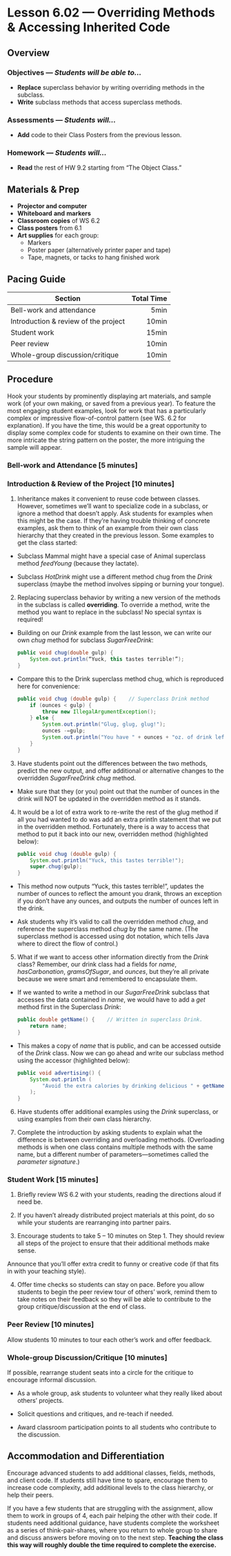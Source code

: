 Lesson 6.02 — Overriding Methods & Accessing Inherited Code
====================================================================================================

Overview
--------
### Objectives — _Students will be able to…_
- **Replace** superclass behavior by writing overriding methods in the subclass.
- **Write** subclass methods that access superclass methods.

### Assessments — _Students will…_
- **Add** code to their Class Posters from the previous lesson.

### Homework — _Students will…_
- **Read** the rest of HW 9.2 starting from “The Object Class.”


Materials & Prep
----------------
- **Projector and computer**
- **Whiteboard** **and** **markers**
- **Classroom copies** of WS 6.2
- **Class posters** from 6.1
- **Art supplies** for each group:
  - Markers
  - Poster paper (alternatively printer paper and tape)
  - Tape, magnets, or tacks to hang finished work


Pacing Guide
------------
| Section                              | Total Time |
|--------------------------------------|-----------:|
| Bell-work and attendance             |       5min |
| Introduction & review of the project |      10min |
| Student work                         |      15min |
| Peer review                          |      10min |
| Whole-group discussion/critique      |      10min |


Procedure
---------
Hook your students by prominently displaying art materials, and sample work (of your own making, or
saved from a previous year). To feature the most engaging student examples, look for work that has a
particularly complex or impressive flow-of-control pattern (see WS. 6.2 for explanation). If you
have the time, this would be a great opportunity to display some complex code for students to
examine on their own time. The more intricate the string pattern on the poster, the more intriguing
the sample will appear.

### Bell-work and Attendance \[5 minutes\]

### Introduction & Review of the Project \[10 minutes\]
1. Inheritance makes it convenient to reuse code between classes. However, sometimes we’ll want to
  specialize code in a subclass, or ignore a method that doesn’t apply. Ask students for examples
  when this might be the case. If they’re having trouble thinking of concrete examples, ask them to
  think of an example from their own class hierarchy that they created in the previous lesson. Some
  examples to get the class started:

  - Subclass Mammal might have a special case of Animal superclass method *feedYoung* (because they
    lactate).

  - Subclass *HotDrink* might use a different method chug from the *Drink* superclass (maybe the
    method involves sipping or burning your tongue).

2. Replacing superclass behavior by writing a new version of the methods in the subclass is called
  **overriding**. To override a method, write the method you want to replace in the subclass! No
  special syntax is required!

  - Building on our *Drink* example from the last lesson, we can write our own *chug* method for
    subclass *SugarFreeDrink*:
      ``` Java
      public void chug(double gulp) {
          System.out.println(“Yuck, this tastes terrible!”);
      }
      ```

  - Compare this to the Drink superclass method chug, which is reproduced here for convenience:
      ``` Java
      public void chug (double gulp) {    // Superclass Drink method
          if (ounces < gulp) {
              throw new IllegalArgumentException();
          } else {
              System.out.println("Glug, glug, glug!");
              ounces -=gulp;
              System.out.println("You have " + ounces + "oz. of drink left.");
          }
      }
      ```

3. Have students point out the differences between the two methods, predict the new output, and
  offer additional or alternative changes to the overridden *SugarFreeDrink* *chug* method.

  - Make sure that they (or you) point out that the number of ounces in the drink will NOT be
    updated in the overridden method as it stands.

4. It would be a lot of extra work to re-write the rest of the glug method if all you had wanted to
  do was add an extra println statement that we put in the overridden method. Fortunately, there is a
  way to access that method to put it back into our new, overridden method (highlighted below):

    ``` Java
    public void chug (double gulp) {
        System.out.println("Yuck, this tastes terrible!");
        super.chug(gulp);
    }
    ```

  - This method now outputs “Yuck, this tastes terrible!”, updates the number of ounces to reflect
    the amount you drank, throws an exception if you don’t have any ounces, and outputs the number
    of ounces left in the drink.

  - Ask students why it’s valid to call the overridden method *chug*, and reference the superclass
    method *chug* by the same name. (The superclass method is accessed using dot notation, which
    tells Java where to direct the flow of control.)

5. What if we want to access other information directly from the *Drink* class? Remember, our drink
  class had a fields for *name*, *hasCarbonation*, *gramsOfSugar*, and *ounces*, but they’re all
  private because we were smart and remembered to encapsulate them.

  - If we wanted to write a method in our *SugarFreeDrink* subclass that accesses the data contained
    in *name*, we would have to add a *get* method first in the Superclass *Drink*:

    ``` Java
    public double getName() {    // Written in superclass Drink.
        return name;
    }
    ```

  - This makes a copy of *name* that is public, and can be accessed outside of the *Drink* class.
    Now we can go ahead and write our subclass method using the accessor (highlighted below):

    ``` Java
    public void advertising() {
        System.out.println (
            "Avoid the extra calories by drinking delicious " + getName() + "every day!!"
        );
    }
    ```

6. Have students offer additional examples using the *Drink* superclass, or using examples from
  their own class hierarchy.

7. Complete the introduction by asking students to explain what the difference is between overriding
  and overloading methods. (Overloading methods is when one class contains multiple methods with the
  same name, but a different number of parameters—sometimes called the *parameter signature*.)

### Student Work \[15 minutes\]
1. Briefly review WS 6.2 with your students, reading the directions aloud if need be.

2. If you haven’t already distributed project materials at this point, do so while your students are
  rearranging into partner pairs.

3. Encourage students to take 5 – 10 minutes on Step 1. They should review all steps of the project
  to ensure that their additional methods make sense.

  Announce that you’ll offer extra credit to funny or creative code (if that fits in with your
  teaching style).

4. Offer time checks so students can stay on pace. Before you allow students to begin the peer
review tour of others’ work, remind them to take notes on their feedback so they will be able to
contribute to the group critique/discussion at the end of class.

### Peer Review \[10 minutes\]
Allow students 10 minutes to tour each other’s work and offer feedback.

### Whole-group Discussion/Critique \[10 minutes\]
If possible, rearrange student seats into a circle for the critique to encourage informal
discussion.

  - As a whole group, ask students to volunteer what they really liked about others’ projects.

  - Solicit questions and critiques, and re-teach if needed.

  - Award classroom participation points to all students who contribute to the discussion.


Accommodation and Differentiation
---------------------------------
Encourage advanced students to add additional classes, fields, methods, and client code. If students
still have time to spare, encourage them to increase code complexity, add additional levels to the
class hierarchy, or help their peers.

If you have a few students that are struggling with the assignment, allow them to work in groups of
4, each pair helping the other with their code. If students need additional guidance, have students
complete the worksheet as a series of think-pair-shares, where you return to whole group to share
and discuss answers before moving on to the next step. **Teaching the class this way will roughly
double the time required to complete the exercise.**
